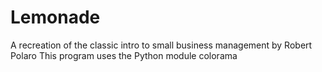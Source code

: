 # Lemonade
A recreation of the classic intro to small business management by Robert Polaro
This program uses the Python module colorama
